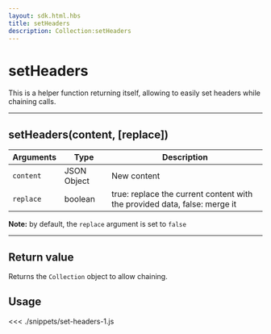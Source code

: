 ```yaml
---
layout: sdk.html.hbs
title: setHeaders
description: Collection:setHeaders
---
```


# setHeaders

This is a helper function returning itself, allowing to easily set headers while chaining calls.

---

## setHeaders(content, [replace])

| Arguments | Type        | Description                                                               |
| --------- | ----------- | ------------------------------------------------------------------------- |
| `content` | JSON Object | New content                                                               |
| `replace` | boolean     | true: replace the current content with the provided data, false: merge it |

**Note:** by default, the `replace` argument is set to `false`

---

## Return value

Returns the `Collection` object to allow chaining.

## Usage

<<< ./snippets/set-headers-1.js
